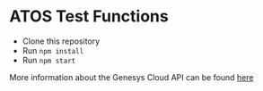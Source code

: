 # ATOS Test Functions

* Clone this repository
* Run `npm install`
* Run `npm start`

More information about the Genesys Cloud API can be found [here](https://developer.mypurecloud.com/)